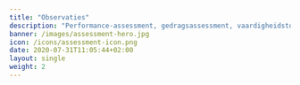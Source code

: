 ```yaml
---
title: "Observaties"
description: "Performance-assessment, gedragsassessment, vaardigheidstoets, simulatie, praktijkproef, stationstoets (met een reeks handelingen), observatie in de praktijk, proeve van bekwaamheid, korte praktijkbeoordeling (KPB) of een korte vaardigheid beoordeling (KVB), voorstelling."
banner: /images/assessment-hero.jpg
icon: /icons/assessment-icon.png
date: 2020-07-31T11:05:44+02:00
layout: single
weight: 2
---
```


